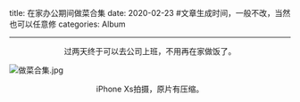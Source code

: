 title: 在家办公期间做菜合集
date: 2020-02-23  #文章生成时间，一般不改，当然也可以任意修
categories: Album

---

<center>过两天终于可以去公司上班，不用再在家做饭了。</center>

![做菜合集.jpg](https://i.loli.net/2020/02/23/enTp7fgax9KdHzr.jpg)

<center>iPhone Xs拍摄，原片有压缩。</center>


